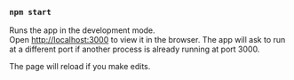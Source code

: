 ### `npm start`

Runs the app in the development mode.<br />
Open [http://localhost:3000](http://localhost:3000) to view it in the browser.
The app will ask to run at a different port if another process is already running at port 3000.

The page will reload if you make edits.<br />
